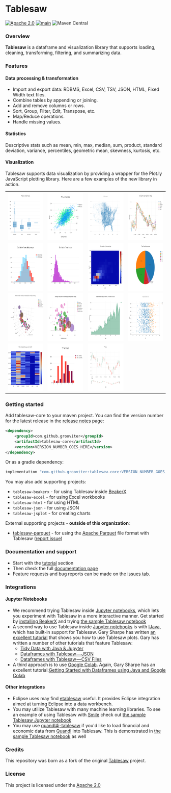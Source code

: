 Tablesaw
=======

[![Apache 2.0](https://img.shields.io/github/license/nebula-plugins/nebula-project-plugin.svg)](http://www.apache.org/licenses/LICENSE-2.0) [![main](https://github.com/grooviter/tablesaw/actions/workflows/tablesaw-release.yml/badge.svg)](https://github.com/grooviter/tablesaw/actions/workflows/tablesaw-release.yml) ![Maven Central](https://img.shields.io/maven-central/v/com.github.grooviter/tablesaw-core)

### Overview

**Tablesaw** is a dataframe and visualization library that supports loading, cleaning, transforming, filtering, and summarizing data.

### Features

#### Data processing & transformation

- Import and export data: RDBMS, Excel, CSV, TSV, JSON, HTML, Fixed Width text files.
- Combine tables by appending or joining. 
- Add and remove columns or rows.
- Sort, Group, Filter, Edit, Transpose, etc. 
- Map/Reduce operations.
- Handle missing values.

#### Statistics

Descriptive stats such as mean, min, max, median, sum, product, standard deviation, variance, percentiles, 
geometric mean, skewness, kurtosis, etc.

#### Visualization

Tablesaw supports data visualization by providing a wrapper for the Plot.ly JavaScript plotting library. Here are a few examples of the new library in action.

<table>
  <tr>
    <td><img src="docs/guide/src/docs/resources/images/eda/box1.png" alt="chart" width="230" height="150" /></td>
    <td><img src="docs/guide/src/docs/resources/images/eda/scatter_2_Yaxes.png" alt="chart" width="230" height="150" /></td>
    <td><img src="docs/guide/src/docs/resources/images/tornado.scatter.png" alt="chart" width="230" height="150" /></td>
    <td><img src="docs/guide/src/docs/resources/images/eda/bush_time_series2.png" alt="chart" width="230" height="150" /></td> 
  </tr>
  <tr>
    <td><img src="docs/guide/src/docs/resources/images/eda/hist_overlay.png" alt="chart" width="230" height="150" /></td>
    <td><img src="docs/guide/src/docs/resources/images/eda/histogram2.png" alt="chart" width="230" height="150" /></td>
    <td><img src="docs/guide/src/docs/resources/images/eda/histogram2d.png" alt="chart" width="230" height="150" /></td>
    <td><img src="docs/guide/src/docs/resources/images/eda/pie.png" alt="chart" width="230" height="150" /></td> 
  </tr>
  <tr>
    <td><img src="docs/guide/src/docs/resources/images/eda/wine_bubble_3d.png" alt="chart" width="230" height="150" /></td>
    <td><img src="docs/guide/src/docs/resources/images/eda/wine_bubble_with_groups.png" alt="chart" width="230" height="150" /></td>
    <td><img src="docs/guide/src/docs/resources/images/eda/robberies_area.png" alt="chart" width="230" height="150" /></td>
    <td><img src="docs/guide/src/docs/resources/images/ml/regression/wins%20by%20year.png" alt="chart" width="230" height="150" /></td> 
  </tr>
  <tr>
    <td><img src="docs/guide/src/docs/resources/images/eda/bush_heatmap1.png" alt="chart" width="230" height="150" /></td>
    <td><img src="docs/guide/src/docs/resources/images/eda/tornado_bar_groups.png" alt="chart" width="230" height="150" /></td>
    <td><img src="docs/guide/src/docs/resources/images/eda/ohlc1.png" alt="chart" width="230" height="150" /></td>
    <td></td> 
  </tr>
</table>

### Getting started

Add tablesaw-core to your maven project. You can find the version number for the latest release in the [release notes](https://github.com/grooviter/tablesaw/releases) page:

```xml
<dependency>
    <groupId>com.github.grooviter</groupId>
    <artifactId>tablesaw-core</artifactId>
    <version>VERSION_NUMBER_GOES_HERE</version>
</dependency>
```

Or as a gradle dependency:

```groovy
implementation "com.github.grooviter:tablesaw-core:VERSION_NUMBER_GOES_HERE"
```

You may also add supporting projects:
- `tablesaw-beakerx` - for using Tablesaw inside [BeakerX](http://beakerx.com/)
- `tablesaw-excel` - for using Excel workbooks
- `tablesaw-html` - for using HTML
- `tablesaw-json` - for using JSON
- `tablesaw-jsplot` - for creating charts

External supporting projects - **outside of this organization**:
- [tablesaw-parquet](https://github.com/tlabs-data/tablesaw-parquet) - for using the [Apache Parquet](https://parquet.apache.org/) file format with Tablesaw ([report issue](https://github.com/tlabs-data/tablesaw-parquet/issues))

### Documentation and support

* Start with the [tutorial](https://grooviter.github.io/tablesaw/index.html#_tutorial) section
* Then check the full [documentation page](https://grooviter.github.io/tablesaw/) 
* Feature requests and bug reports can be made on the [issues tab](https://github.com/grooviter/tablesaw/issues).

### Integrations

#### Jupyter Notebooks

* We recommend trying Tablesaw inside [Jupyter notebooks](http://arogozhnikov.github.io/2016/09/10/jupyter-features.html), which lets you experiment with Tablesaw in a more interactive manner. Get started by [installing BeakerX](http://beakerx.com/documentation) and trying [the sample Tablesaw notebook](https://github.com/twosigma/beakerx/blob/master/doc/groovy/Tablesaw.ipynb)
* A second way to use Tablesaw inside [Jupyter notebooks](http://arogozhnikov.github.io/2016/09/10/jupyter-features.html) is with [IJava](https://github.com/SpencerPark/IJava), which has built-in support for Tablesaw. Gary Sharpe has written [an excellent tutorial](https://medium.com/@gmsharpe/java-jupyter-plotly-e1bbaa7f2be8) that shows you how to use Tablesaw plots. Gary has written a number of other tutorials that feature Tablesaw:
  * [Tidy Data with Java & Jupyter](https://medium.com/@gmsharpe/tidy-data-with-java-jupyter-b1e131b37ab0)
  * [Dataframes with Tablesaw — JSON](https://medium.com/@gmsharpe/dataframes-with-tablesaw-json-46dda9c8c217?source=your_stories_page----------------------------------------)
  * [Dataframes with Tablesaw — CSV Files](https://medium.com/@gmsharpe/importing-data-with-tablesaw-part-1-csv-files-3ac6f135cf6f?source=your_stories_page----------------------------------------)
* A third approach is to use [Google Colab](https://colab.research.google.com). Again, Gary Sharpe has an excellent tutorial:[Getting Started with Dataframes using Java and Google Colab](https://medium.com/@gmsharpe/getting-started-with-tablesaw-and-google-colab-65ef0cbe280c)

#### Other integrations

* Eclipse uses may find [etablesaw](https://github.com/hallvard/etablesaw) useful. It provides Eclipse integration aimed at turning Eclipse into a data workbench.
* You may utilize Tablesaw with many machine learning libraries. To see an example of using Tablesaw with [Smile](https://haifengl.github.io) check out [the sample Tablesaw Jupyter notebook](https://github.com/twosigma/beakerx/blob/master/doc/groovy/Tablesaw.ipynb)
* You may use [quandl4j-tablesaw](http://quandl4j.org) if you'd like to load financial and economic data from [Quandl](https://www.quandl.com) into Tablesaw. This is demonstrated in [the sample Tablesaw notebook](https://github.com/twosigma/beakerx/blob/master/doc/groovy/Tablesaw.ipynb) as well

### Credits

This repository was born as a fork of the original [Tablesaw](https://github.com/jtablesaw/tablesaw) project.

### License

This project is licensed under the [Apache 2.0](https://www.apache.org/licenses/LICENSE-2.0)